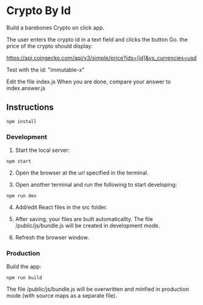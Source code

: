 # Crypto By Id

Build a barebones Crypto on click app.

The user enters the crypto id in a text field and clicks the button Go.
the price of the crypto should display:

https://api.coingecko.com/api/v3/simple/price?ids=[id]&vs_currencies=usd

Test with the id: "immutable-x"

Edit the file index.js
When you are done, compare your answer to index.answer.js

## Instructions

```
npm install
```

### Development

1. Start the local server:

```
npm start
```

2. Open the browser at the url specified in the terminal.

3. Open another terminal and run the following to start developing:

```
npm run dev
```

4. Add/edit React files in the src folder.

5. After saving, your files are built automaticallty. The file /public/js/bundle.js will be created in development mode.

6. Refresh the browser window.

### Production

Build the app:

```
npm run build
```

The file /public/js/bundle.js will be overwritten and minfied in production mode (with source maps as a separate file).
